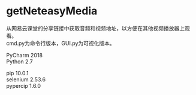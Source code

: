 # getNeteasyMedia
从网易云课堂的分享链接中获取音频和视频地址，以方便在其他视频播放器上观看。  
cmd.py为命令行版本，GUI.py为可视化版本。

PyCharm 2018  
Python  2.7

pip      10.0.1  
selenium 2.53.6  
pypercip 1.6.0
